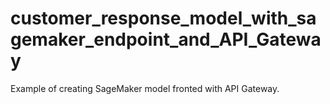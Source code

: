 # customer_response_model_with_sagemaker_endpoint_and_API_Gateway
Example of creating SageMaker model fronted with API Gateway.
